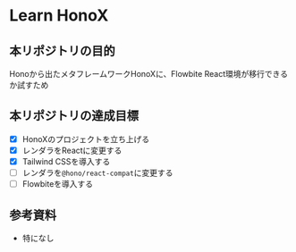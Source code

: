 # Learn HonoX

## 本リポジトリの目的
Honoから出たメタフレームワークHonoXに、Flowbite React環境が移行できるか試すため

## 本リポジトリの達成目標
- [x] HonoXのプロジェクトを立ち上げる
- [x] レンダラをReactに変更する
- [x] Tailwind CSSを導入する
- [ ] レンダラを`@hono/react-compat`に変更する
- [ ] Flowbiteを導入する

## 参考資料
- 特になし
